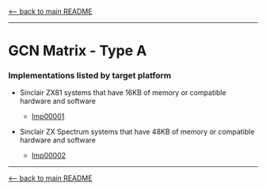 [<-- back to main README]( ../README.md)

---

# GCN Matrix - Type A


### Implementations listed by target platform

- Sinclair ZX81 systems that have 16KB of memory or compatible hardware and software

    - [Imp00001]( ../Implementation_READMEs/Imp00001--README.md)

- Sinclair ZX Spectrum systems that have 48KB of memory or compatible hardware and software

    - [Imp00002]( ../Implementation_READMEs/Imp00002--README.md)

---

[<-- back to main README]( ../README.md)
